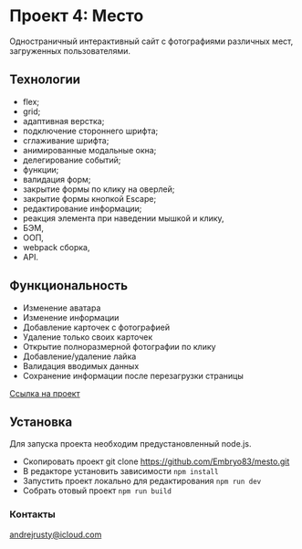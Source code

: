 # Проект 4: Место
Одностраничный интерактивный сайт с фотографиями различных мест, загруженных пользователями.

## Технологии
* flex;
* grid;
* адаптивная верстка;
* подключение стороннего шрифта;
* сглаживание шрифта;
* анимированные модальные окна;
* делегирование событий;
* функции;
* валидация форм;
* закрытие формы по клику на оверлей;
* закрытие формы кнопкой Escape;
* редактирование информации;
* реакция элемента при наведении мышкой и клику,
* БЭМ,
* ООП,
* webpack сборка,
* API.

## Функциональность
* Изменение аватара
* Изменение информации
* Добавление карточек с фотографией
* Удаление только своих карточек
* Открытие полноразмерной фотографии по клику
* Добавление/удаление лайка
* Валидация вводимых данных
* Сохранение информации после перезагрузки страницы

 [Ссылка на проект](https://embryo83.github.io/mesto/)
 
 ## Установка
 Для запуска проекта необходим предустановленный node.js.
 * Скопировать проект git clone https://github.com/Embryo83/mesto.git
 * В редакторе установить зависимости `npm install`
 * Запустить проект локально для редактирования `npm run dev`
 * Собрать отовый проект `npm run build`
 
 ### Контакты
 andrejrusty@icloud.com


